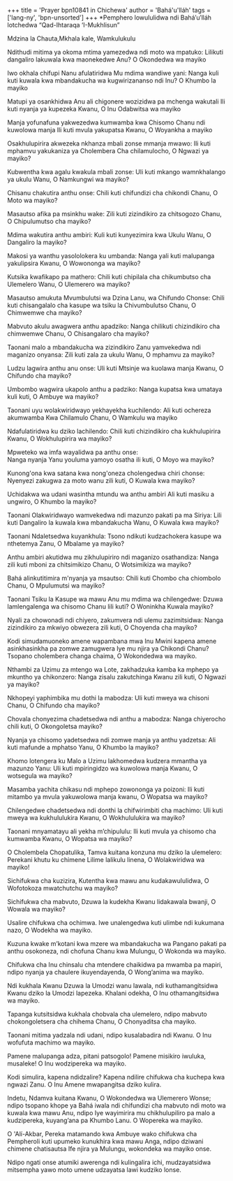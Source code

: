 +++
title = 'Prayer bpn10841 in Chichewa'
author = 'Bahá'u'lláh'
tags = ['lang-ny', 'bpn-unsorted']
+++
*Pemphero lowululidwa ndi Bahá′u′lláh lotchedwa “Qad-Ihtaraqa ‘I-Mukhlisun” 

Mdzina la Chauta,Mkhala kale, Wamkulukulu 

  
Ndithudi mitima ya okoma mtima yamezedwa ndi moto wa mpatuko: 
Lilikuti dangaliro lakuwala kwa maonekedwe Anu? O Okondedwa wa mayiko 

Iwo okhala chifupi Nanu afulatiridwa Mu mdima wandiwe yani: 
Nanga kuli kuti kuwala kwa mbandakucha wa kugwirizananso ndi Inu? O Khumbo la mayiko 

Matupi ya osankhidwa Anu ali chigonere wozizidwa pa mchenga wakutali 
Ili kuti nyanja ya kupezeka Kwanu, 
O Inu Odabwitsa wa mayiko 

Manja yofunafuna yakwezedwa kumwamba kwa Chisomo 
Chanu ndi kuwolowa manja 
Ili kuti mvula yakupatsa Kwanu, 
O Woyankha a mayiko 

Osakhulupirira akwezeka nkhanza mbali zonse mmanja mwawo: 
Ili kuti mphamvu yakukaniza ya Cholembera Cha chilamulocho, O Ngwazi ya mayiko? 

Kubwentha kwa agalu kwakula mbali zonse: Uli kuti mkango wamnkhalango ya ukulu Wanu, O Namkungwi wa mayiko? 

Chisanu chakutira anthu onse: 
Chili kuti chifundizi cha chikondi Chanu, O Moto wa mayiko? 

Masautso afika pa msinkhu wake: 
Zili kuti zizindikiro za chitsogozo Chanu, O Chipulumutso cha mayiko? 

Mdima wakutira anthu ambiri: 
Kuli kuti kunyezimira kwa Ukulu Wanu, O Dangaliro la mayiko? 

Makosi ya wanthu yasololokera ku umbanda: Nanga yali kuti malupanga yakulipsira Kwanu, O Wowononga wa mayiko? 

Kutsika kwafikapo pa mathero: 
Chili kuti chipilala cha chikumbutso cha Ulemelero 
Wanu, 
O Ulemerero wa mayiko? 

Masautso amukuta Mvumbulutsi wa Dzina Lanu, wa Chifundo Chonse: 
Chili kuti chisangalalo cha kasupe wa tsiku la Chivumbulutso Chanu, O Chimwemwe cha mayiko? 

Mabvuto akulu awagwera anthu apadziko: 
Nanga chilikuti chizindikiro cha chimwemwe Chanu, O Chisangalaro cha mayiko? 

Taonani malo a mbandakucha wa zizindikiro Zanu yamvekedwa ndi maganizo onyansa: Zili kuti zala za ukulu Wanu, O mphamvu za mayiko? 

Ludzu lagwira anthu anu onse: 
Uli kuti Mtsinje wa kuolawa manja Kwanu, O Chifundo cha mayiko? 

Umbombo wagwira ukapolo anthu a padziko: Nanga kupatsa kwa umataya kuli kuti, O Ambuye wa mayiko? 

Taonani uyu wolakwiridwayo yekhayekha kuchilendo: 
Ali kuti ochereza akumwamba Kwa Chilamulo 
Chanu, O Wamkulu wa mayiko 

Ndafulatiridwa ku dziko lachilendo: 
Chili kuti chizindikiro cha kukhulupirira Kwanu, O Wokhulupirira wa mayiko? 

Mpweteko wa imfa wayalidwa pa anthu onse:  
Nanga nyanja Yanu youluma yamoyo osatha ili kuti, O Moyo wa mayiko? 

Kunong'ona kwa satana kwa nong'oneza cholengedwa chiri chonse: 
Nyenyezi zakugwa za moto wanu zili kuti, O Kuwala kwa mayiko? 

Uchidakwa wa udani wasintha mtundu wa anthu ambiri 
Ali kuti masiku a ungwiro, O Khumbo la mayiko? 

Taonani Olakwiridwayo wamvekedwa ndi mazunzo pakati pa ma Siriya: 
Lili kuti Dangaliro la kuwala kwa mbandakucha 
Wanu, 
O Kuwala kwa mayiko? 

Taonani Ndaletsedwa kuyankhula: 
Tsono ndikuti kudzachokera kasupe wa nthetemya 
Zanu, 
O Mbalame ya mayiko? 

Anthu ambiri akutidwa mu zikhulupiriro ndi maganizo osathandiza: 
Nanga zili kuti mboni za chitsimikizo Chanu, O Wotsimikiza wa mayiko? 

Bahá alinkutitimira m'nyanja ya msautso: Chili kuti Chombo cha chiombolo Chanu, O Mpulumutsi wa mayiko? 

Taonani Tsiku la Kasupe wa mawu Anu mu mdima wa chilengedwe: 
Dzuwa lamlengalenga wa chisomo Chanu lili kuti? 
O Woninkha Kuwala mayiko? 

Nyali za chowonadi ndi chiyero, zakumvera ndi ulemu zazimitsidwa: 
Nanga zizindikiro za mkwiyo obwezera zili kuti, O Choyenda cha mayiko? 

Kodi simudamuoneko amene wapambana mwa Inu Mwini kapena amene asinkhasinkha pa zomwe zamugwera Iye mu njira ya Chikondi Chanu? Tsopano cholembera changa chaima, O Wokondedwa wa mayiko. 

Nthambi za Uzimu za mtengo wa Lote, zakhadzuka kamba ka mphepo ya mkuntho ya chikonzero: 
Nanga zisalu zakutchinga Kwanu zili kuti, O Ngwazi ya mayiko? 

Nkhopeyi yaphimbika mu dothi la mabodza: Uli kuti mweya wa chisoni Chanu, O Chifundo cha mayiko? 

Chovala chonyezima chadetsedwa ndi anthu a mabodza: 
Nanga chiyerocho chili kuti, O Okongoletsa mayiko? 

Nyanja ya chisomo yadetsedwa ndi zomwe manja ya anthu yadzetsa: 
Ali kuti mafunde a mphatso Yanu, O Khumbo la mayiko? 

Khomo lotengera ku Malo a Uzimu lakhomedwa kudzera mmantha ya mazunzo Yanu: 
Uli kuti mpiringidzo wa kuwolowa manja Kwanu, O wotsegula wa mayiko? 

Masamba yachita chikasu ndi mphepo zowononga ya poizoni: 
Ili kuti mitambo ya mvula yakuwolowa manja kwanu, O Wopatsa wa mayiko? 

Chilengedwe chadetsedwa ndi donthi la chifwirimbiti cha machimo: 
Uli kuti mweya wa kukhululukira Kwanu, O Wokhululukira wa mayiko? 

Taonani mnyamatayu ali yekha m’chipululu: 
Ili kuti mvula ya chisomo cha kumwamba Kwanu, O Wopatsa wa mayiko? 

O Cholembela Chopatulika, Tamva kuitana konzuna mu dziko la ulemelero: 
Perekani khutu ku chimene Lilime lalikulu linena, O Wolakwiridwa wa mayiko! 

Sichifukwa cha kuzizira, 
Kutentha kwa mawu anu kudakawululidwa, 
O Wofotokoza mwatchutchu wa mayiko? 

Sichifukwa cha mabvuto, 
Dzuwa la kudekha Kwanu lidakawala bwanji, O Wowala wa mayiko? 

Usalire chifukwa cha ochimwa. 
Iwe unalengedwa kuti ulimbe ndi kukumana nazo, O Wodekha wa mayiko. 

Kuzuna kwake m’kotani kwa mzere wa mbandakucha wa 
Pangano pakati pa anthu osokoneza, ndi chofuna Chanu kwa Mulungu, O Wokonda wa mayiko. 

Chifukwa cha Inu chinsalu cha mtendere chaikidwa pa mwamba pa mapiri, ndipo nyanja ya chaulere ikuyendayenda, O Wong’anima wa mayiko. 

Ndi kukhala Kwanu Dzuwa la Umodzi wanu lawala, ndi kuthamangitsidwa Kwanu dziko la Umodzi lapezeka. Khalani odekha, 
O Inu othamangitsidwa wa mayiko. 

Tapanga kutsitsidwa kukhala chobvala cha ulemelero, ndipo mabvuto chokongoletsera cha chihema Chanu, O Chonyaditsa cha mayiko. 

Taonani mitima yadzala ndi udani, ndipo kusalabadira ndi Kwanu. 
O Inu wofufuta machimo wa mayiko. 

Pamene malupanga adza, pitani patsogolo! 
Pamene misikiro iwuluka, musaleke! 
O Inu wodzipereka wa mayiko. 

Kodi simulira, kapena ndidzalire? Kapena ndilire chifukwa cha kuchepa kwa ngwazi Zanu. 
O Inu Amene mwapangitsa dziko kulira. 

Indetu, Ndamva kuitana Kwanu, O Wokondedwa wa Ulemerero Wonse; ndipo tsopano khope ya Bahá iwala ndi chifundizi cha mabvuto ndi moto wa kuwala kwa mawu Anu, ndipo Iye wayimirira mu chikhulupiliro pa malo a kudzipereka, kuyang’ana pa Khumbo Lanu. O Wopereka wa mayiko. 

O 'Alí-Akbar, Pereka matamando kwa Ambuye wako chifukwa cha Pempheroli kuti upumeko kunukhira kwa mawu Anga, ndipo dziwani chimene chatisautsa Ife njira ya Mulungu, wokondeka wa mayiko onse. 

Ndipo ngati onse atumiki awerenga ndi kulingalira ichi, mudzayatsidwa mitsempha yawo moto umene udzayatsa lawi kudziko lonse.
